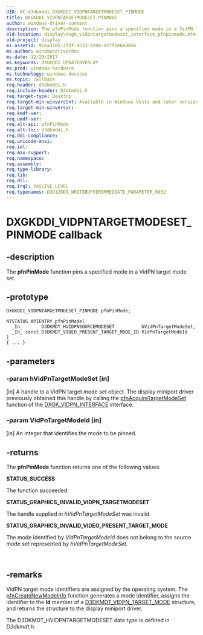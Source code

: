 ```yaml
---
UID: NC:d3dkmddi.DXGKDDI_VIDPNTARGETMODESET_PINMODE
title: DXGKDDI_VIDPNTARGETMODESET_PINMODE
author: windows-driver-content
description: The pfnPinMode function pins a specified mode in a VidPN target mode set.
old-location: display\dxgk_vidpntargetmodeset_interface_pfnpinmode.htm
old-project: display
ms.assetid: 91ea3105-2fdf-4533-a2d4-d27f1e660056
ms.author: windowsdriverdev
ms.date: 12/29/2017
ms.keywords: DXGKDDI_UPDATEOVERLAY
ms.prod: windows-hardware
ms.technology: windows-devices
ms.topic: callback
req.header: d3dkmddi.h
req.include-header: D3dkmddi.h
req.target-type: Desktop
req.target-min-winverclnt: Available in Windows Vista and later versions of the Windows operating systems.
req.target-min-winversvr: 
req.kmdf-ver: 
req.umdf-ver: 
req.alt-api: pfnPinMode
req.alt-loc: d3dkmddi.h
req.ddi-compliance: 
req.unicode-ansi: 
req.idl: 
req.max-support: 
req.namespace: 
req.assembly: 
req.type-library: 
req.lib: 
req.dll: 
req.irql: PASSIVE_LEVEL
req.typenames: D3D12DDI_WRITEBUFFERIMMEDIATE_PARAMETER_0032
---
```


# DXGKDDI_VIDPNTARGETMODESET_PINMODE callback



## -description
The <b>pfnPinMode</b> function pins a specified mode in a VidPN target mode set.



## -prototype

````
DXGKDDI_VIDPNTARGETMODESET_PINMODE pfnPinMode;

NTSTATUS APIENTRY pfnPinMode(
  _In_       D3DKMDT_HVIDPNSOURCEMODESET          hVidPnTargetModeSet,
  _In_ const D3DKMDT_VIDEO_PRESENT_TARGET_MODE_ID VidPnTargetModeId
)
{ ... }
````


## -parameters

### -param hVidPnTargetModeSet [in]

[in] A handle to a VidPN target mode set object. The display miniport driver previously obtained this handle by calling the <a href="..\d3dkmddi\nc-d3dkmddi-dxgkddi_vidpn_acquiretargetmodeset.md">pfnAcquireTargetModeSet</a> function of the <a href="..\d3dkmddi\ns-d3dkmddi-_dxgk_vidpn_interface.md">DXGK_VIDPN_INTERFACE</a> interface.


### -param VidPnTargetModeId [in]

[in] An integer that identifies the mode to be pinned.


## -returns
The <b>pfnPinMode</b> function returns one of the following values:
<dl>
<dt><b>STATUS_SUCCESS</b></dt>
</dl>The function succeeded. 
<dl>
<dt><b>STATUS_GRAPHICS_INVALID_VIDPN_TARGETMODESET</b></dt>
</dl>The handle supplied in <i>hVidPnTargetModeSet</i> was invalid.
<dl>
<dt><b>STATUS_GRAPHICS_INVALID_VIDEO_PRESENT_TARGET_MODE</b></dt>
</dl>The mode identified by <i>VidPnTargetModeId</i> does not belong to the source mode set represented by <i>hVidPnTargetModeSet</i>.

 


## -remarks
VidPN target mode identifiers are assigned by the operating system. The <a href="..\d3dkmddi\nc-d3dkmddi-dxgkddi_vidpntargetmodeset_createnewmodeinfo.md">pfnCreateNewModeInfo</a> function generates a mode identifier, assigns the identifier to the <b>Id</b> member of a <a href="..\d3dkmdt\ns-d3dkmdt-_d3dkmdt_vidpn_target_mode.md">D3DKMDT_VIDPN_TARGET_MODE</a> structure, and returns the structure to the display miniport driver.

The D3DKMDT_HVIDPNTARGETMODESET data type is defined in <i>D3dkmdt.h</i>. </p>